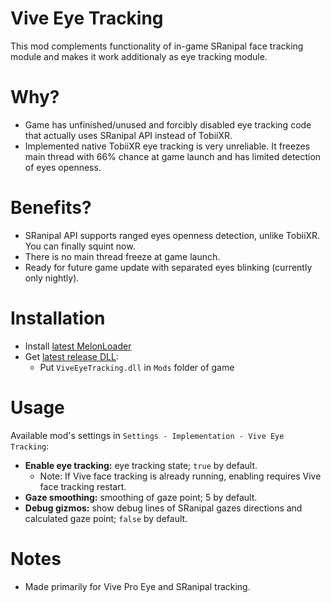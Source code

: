 # Vive Eye Tracking
This mod complements functionality of in-game SRanipal face tracking module and makes it work additionaly as eye tracking module.

# Why?
* Game has unfinished/unused and forcibly disabled eye tracking code that actually uses SRanipal API instead of TobiiXR.
* Implemented native TobiiXR eye tracking is very unreliable. It freezes main thread with 66% chance at game launch and has limited detection of eyes openness.

# Benefits?
* SRanipal API supports ranged eyes openness detection, unlike TobiiXR. You can finally squint now.
* There is no main thread freeze at game launch.
* Ready for future game update with separated eyes blinking (currently only nightly).

# Installation
* Install [latest MelonLoader](https://github.com/LavaGang/MelonLoader)
* Get [latest release DLL](../../../releases/latest):
  * Put `ViveEyeTracking.dll` in `Mods` folder of game
  
# Usage
Available mod's settings in `Settings - Implementation - Vive Eye Tracking`:
* **Enable eye tracking:** eye tracking state; `true` by default.
  * Note: If Vive face tracking is already running, enabling requires Vive face tracking restart.
* **Gaze smoothing:** smoothing of gaze point; 5 by default.
* **Debug gizmos:** show debug lines of SRanipal gazes directions and calculated gaze point; `false` by default.
  
# Notes
* Made primarily for Vive Pro Eye and SRanipal tracking.

